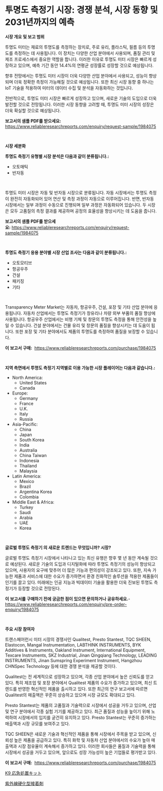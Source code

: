 <p><h1>투명도 측정기 시장: 경쟁 분석, 시장 동향 및 2031년까지의 예측</h1></p><p><strong>시장 개요 및 보고 범위</strong></p>
<p><p>투명도 미터는 재료의 투명도를 측정하는 장치로, 주로 유리, 플라스틱, 필름 등의 투명도를 측정하는 데 사용됩니다. 이 장치는 다양한 산업 분야에서 사용되며, 품질 관리 및 제조 프로세스에서 중요한 역할을 합니다. 이러한 이유로 투명도 미터 시장은 빠르게 성장하고 있으며, 예측 기간 동안 14.4%의 연평균 성장률로 성장할 것으로 예상됩니다.</p><p>향후 전망에서는 투명도 미터 시장이 더욱 다양한 산업 분야에서 사용되고, 성능이 향상되며 더욱 정확한 측정이 가능해질 것으로 예상됩니다. 또한 최신 시장 동향 중 하나는 IoT 기술을 적용하여 미터의 데이터 수집 및 분석을 자동화하는 것입니다.</p><p>전반적으로, 투명도 미터 시장은 빠르게 성장하고 있으며, 새로운 기술의 도입으로 더욱 발전할 것으로 전망됩니다. 이러한 시장 동향을 고려할 때, 투명도 미터 시장의 성장은 더욱 확실할 것으로 예상됩니다.</p></p>
<p><strong>보고서의 샘플 PDF를 받으세요:</strong> <a href="https://www.reliableresearchreports.com/enquiry/request-sample/1984075">https://www.reliableresearchreports.com/enquiry/request-sample/1984075</a></p>
<p>&nbsp;</p>
<p><strong>시장 세분화</strong></p>
<p><strong>투명도 측정기 유형별 시장 분석은 다음과 같이 분류됩니다.:</strong></p>
<p><ul><li>오토매틱</li><li>반자동</li></ul></p>
<p>&nbsp;</p>
<p><p>투명도 미터 시장은 자동 및 반자동 시장으로 분류됩니다. 자동 시장에서는 투명도 측정이 완전히 자동화되어 있어 연산 및 측정 과정이 자동으로 이루어집니다. 반면, 반자동 시장에서는 일부 과정이 수동으로 진행되며 일부 과정은 자동화되어 있습니다. 두 시장은 모두 고품질의 측정 결과를 제공하며 공정의 효율성을 향상시키는 데 도움을 줍니다.</p></p>
<p><strong>보고서의 샘플 PDF를 받으세요:</strong>&nbsp;<a href="https://www.reliableresearchreports.com/enquiry/request-sample/1984075">https://www.reliableresearchreports.com/enquiry/request-sample/1984075</a></p>
<p>&nbsp;</p>
<p><strong> 투명도 측정기 응용 분야별 시장 산업 조사는 다음과 같이 분류됩니다.:</strong></p>
<p><ul><li>오토모티브</li><li>항공우주</li><li>건설</li><li>패키징</li><li>기타</li></ul></p>
<p>&nbsp;</p>
<p><p>Transparency Meter Market는 자동차, 항공우주, 건설, 포장 및 기타 산업 분야에 응용됩니다. 자동차 산업에서는 투명도 측정기가 창유리나 차량 외부 부품의 품질 향상에 사용됩니다. 항공우주 산업에서는 비행 기체 및 창문의 투명도 측정을 통해 안전성을 높일 수 있습니다. 건설 분야에서는 건물 유리 및 창문의 품질을 향상시키는 데 도움이 됩니다. 또한 포장 및 기타 분야에서도 제품의 투명도를 측정하여 품질을 보장할 수 있습니다.</p></p>
<p><strong>이 보고서 구매:</strong>&nbsp; <a href="https://www.reliableresearchreports.com/purchase/1984075">https://www.reliableresearchreports.com/purchase/1984075</a></p>
<p>&nbsp;</p>
<p><strong>지역 측면에서 투명도 측정기 지역별로 이용 가능한 시장 플레이어는 다음과 같습니다.:</strong></p>
<p><ul>
    <li>
        North America:
        <ul>
            <li>United States</li>
            <li>Canada</li>
        </ul>
    </li>
    <li>
        Europe:
        <ul>
            <li>Germany</li>
            <li>France</li>
            <li>U.K.</li>
            <li>Italy</li>
            <li>Russia</li>
        </ul>
    </li>
    <li>
        Asia-Pacific:
        <ul>
            <li>China</li>
            <li>Japan</li>
            <li>South Korea</li>
            <li>India</li>
            <li>Australia</li>
            <li>China Taiwan</li>
            <li>Indonesia</li>
            <li>Thailand</li>
            <li>Malaysia</li>
        </ul>
    </li>
    <li>
        Latin America:
        <ul>
            <li>Mexico</li>
            <li>Brazil</li>
            <li>Argentina Korea</li>
            <li>Colombia</li>
        </ul>
    </li>
    <li>
        Middle East & Africa:
        <ul>
            <li>Turkey</li>
            <li>Saudi</li>
            <li>Arabia</li>
            <li>UAE</li>
            <li>Korea</li>
        </ul>
    </li>
    </ul></p>
<p>&nbsp;</p>
<p><strong>글로벌 투명도 측정기 의 새로운 트렌드는 무엇입니까? 시장?</strong></p>
<p><p>글로벌 투명도 측정기 시장에서 나타나고 있는 최신 유행은 향후 몇 년 동안 계속될 것으로 예상된다. 새로운 기술의 도입과 디지털화에 따라 투명도 측정기의 성능이 향상되고 있으며, 사용자의 요구에 맞추어 더 많은 기능과 편의성이 강조되고 있다. 또한, 지속 가능한 제품과 서비스에 대한 수요가 증가하면서 환경 친화적인 솔루션을 적용한 제품들이 인기를 끌고 있다. 미래에는 인공 지능과 빅데이터 기술을 활용한 더욱 진보된 투명도 측정기가 등장할 것으로 전망된다.</p></p>
<p><strong>이 보고서를 구매하기 전에 궁금한 점이 있으면 문의하거나 공유하세요.</strong>- <a href="https://www.reliableresearchreports.com/enquiry/pre-order-enquiry/1984075">https://www.reliableresearchreports.com/enquiry/pre-order-enquiry/1984075</a></p>
<p>&nbsp;</p>
<p><strong>주요 시장 참여자</strong></p>
<p><p>트랜스페어런시 미터 시장의 경쟁사인 Qualitest, Presto Stantest, TQC SHEEN, Elastocon, Mangal Instrumentation, LABTHINK INSTRUMENTS, BYK Additives & Instruments, Oakland Instrument, International Equipment, Texcare Instruments, SKZ Industrial, Jinan Qingqiang Technology, LEADING INSTRUMENTS, Jinan Sumspring Experiment Instrument, Hangzhou CHNSpec Technology 등에 대한 경쟁 분석을 제공할 것이다. </p><p>Qualitest는 전 세계적으로 성장하고 있으며, 각종 산업 분야에서 높은 신뢰도를 얻고 있다. 특히 제조업 및 포장 분야에서 Qualitest 제품의 수요가 증가하고 있으며, 최신 트렌드를 반영한 혁신적인 제품을 출시하고 있다. 또한 최근의 연구 보고서에 따르면 Qualitest의 매출액은 꾸준히 상승하고 있으며 시장 규모도 확대되고 있다.</p><p>Presto Stantest는 제품의 고품질과 기술력으로 시장에서 성공을 거두고 있으며, 산업 및 연구 분야에서 각종 실험 기기를 제공하고 있다. 최근 품질과 성능을 높이기 위해 노력하여 시장에서의 입지를 굳건히 유지하고 있다. Presto Stantest는 꾸준히 증가하는 매출액과 시장 규모를 보여주고 있다.</p><p>TQC SHEEN은 새로운 기술과 혁신적인 제품을 통해 시장에서 주목을 받고 있으며, 신뢰성 높은 제품을 공급하고 있다. 특히 화학 및 자동차 산업 분야에서의 수요가 높아 매출액과 시장 점유율이 계속해서 증가하고 있다. 이러한 회사들은 품질과 기술력을 통해 시장에서 성공을 거두고 있으며, 앞으로도 성장 가능성이 높은 기업들로 평가받고 있다.</p></p>
<p><strong>이 보고서 구매:</strong>&nbsp;&nbsp;<a href="https://www.reliableresearchreports.com/purchase/1984075">https://www.reliableresearchreports.com/purchase/1984075</a></p>
<p><p><a href="https://github.com/KaydenJohns1964/Market-Research-Report-List-1/blob/main/748325512649.md">K9 応急処置キット</a></p><p><a href="https://github.com/marbadji/Market-Research-Report-List-1/blob/main/207341612648.md">紫外線硬化型接着剤</a></p></p>

